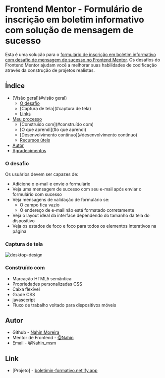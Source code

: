 # Frontend Mentor - Formulário de inscrição em boletim informativo com solução de mensagem de sucesso

Esta é uma solução para o [formulário de inscrição em boletim informativo com desafio de mensagem de sucesso no Frontend Mentor](https://www.frontendmentor.io/challenges/newsletter-signup-form-with-success-message-3FC1AZbNrv). Os desafios do Frontend Mentor ajudam você a melhorar suas habilidades de codificação através da construção de projetos realistas.

## Índice

- [Visão geral](#visão geral)
  - [O desafio](#o-desafio)
  - [Captura de tela](#captura de tela)
  - [Links](#links)
- [Meu processo](#meu-processo)
  - [Construído com](#construído com)
  - [O que aprendi](#o que aprendi)
  - [Desenvolvimento contínuo](#desenvolvimento contínuo)
  - [Recursos úteis](#useful-resources)
- [Autor](#autor)
- [Agradecimentos](#agradecimentos)

### O desafio

Os usuários devem ser capazes de:

- Adicione o e-mail e envie o formulário
- Veja uma mensagem de sucesso com seu e-mail após enviar o formulário com sucesso
- Veja mensagens de validação de formulário se:
  - O campo fica vazio
  - O endereço de e-mail não está formatado corretamente
- Veja o layout ideal da interface dependendo do tamanho da tela do dispositivo
- Veja os estados de foco e foco para todos os elementos interativos na página

### Captura de tela

![desktop-design](https://github.com/nahinMSM/Prints/assets/114688796/f8375503-d03b-43ff-a525-50700a30b347)



### Construído com

- Marcação HTML5 semântica
- Propriedades personalizadas CSS
- Caixa flexível
- Grade CSS
- javasccript
- Fluxo de trabalho voltado para dispositivos móveis

## Autor

- Github - [Nahin Moreira](https://github.com/nahinMSM)
- Mentor de Frontend - [@Nahin](https://www.frontendmentor.io/profile/nahinMSM)
- Email - [@Nahin_msm](nahin_msm@hotmail.com)

## Link

- [Projeto] - [boletimin-formativo.netlify.app](https://boletimin-formativo.netlify.app/)
